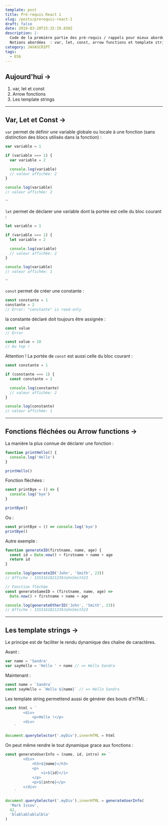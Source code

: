 ```yaml
---
template: post
title: Pré-requis React 1
slug: /posts/prerequis-react-1
draft: false
date: 2019-03-20T15:32:19.830Z
description: |-
  Code de la première partie des pré-requis / rappels pour mieux aborder React.
  Notions abordées  : var, let, const, arrow functions et template strings
category: JAVASCRIPT
tags:
  - ES6
---
```

## Aujourd'hui →



1. var, let et const
2. Arrow fonctions
3. Les template strings



- - -

## Var, Let et Const →

`var` permet de définir une variable globale ou locale à une fonction (sans distinction des blocs utilisés dans la fonction) :

```javascript
var variable = 1

if (variable === 1) {
  var variable = 2

  console.log(variable)
  // valeur affichée: 2
}

console.log(variable)
// valeur affichée: 2
```

``

`let` permet de déclarer une variable dont la portée est celle du bloc courant :

```javascript
let variable = 1

if (variable === 1) {
  let variable = 2

  console.log(variable)
  // valeur affichée: 2
}

console.log(variable)
// valeur affichée: 1
```

``

`const` permet de créer une constante :

```javascript
const constante = 1
constante = 2
// Error: "constante" is read-only
```



la constante déclaré doit toujours être assignée :

```javascript
const value
// Error

const value = 10
// Au top !
```



Attention ! La portée de `const` est aussi celle du bloc courant :

```javascript
const constante = 1

if (constante === 1) {
  const constante = 2

  console.log(constante)
  // valeur affichée: 2
}

console.log(constante)
// valeur affichée: 1
```

- - -





## Fonctions fléchées ou Arrow functions →



La manière la plus connue de déclarer une fonction :

```javascript
function printHello() {
  console.log('Hello')
}

printHello()
```



Fonction fléchées :

```javascript
const printBye = () => {
  console.log('bye')
}

printBye()
```



Ou :

```javascript
const printBye = () => console.log('bye')
printBye()
```



Autre exemple :

```javascript
function generateID(firstname, name, age) {
  const id = Date.now() + firstname + name + age
  return id
}

console.log(generateID('John', 'Smith', 23))
// Affiche : 1553161821239JohnSmith23

// Fonction fléchée
const generateSameID = (firstname, name, age) =>
  Date.now() + firstname + name + age

console.log(generateOtherID('John', 'Smith', 23))
// Affiche : 1553161821239JohnSmith23
```

- - -





## Les template strings →



Le principe est de faciliter le rendu dynamique des chaîne de caractères.

Avant :

```javascript
var name = 'Sandra'
var sayHello = 'Hello ' + name // => Hello Sandra
```



Maintenant :

```javascript
const name = `Sandra`
const sayHello = `Hello ${name}` // => Hello Sandra
```



Les template string permettend aussi de générer des bouts d'HTML :

```javascript
const html = `
    	<div>
    		<p>Hello !</p>
    	<div>
    `

document.querySelector('.myDiv').innerHTML = html
```



On peut même rendre le tout dynamique grace aux fonctions :

```javascript
const generateUserInfo = (name, id, intro) => `
    	<div>
    		<h3>${name}</h3>
    		<p>
    			<i>${id}</i>
    		</p>
    		<p>${intro}</p>
    	</div>
    `

document.querySelector('.myDiv').innerHTML = generateUserInfo(
  'Mark Issou',
  42,
  'blablablablalbla'
)
```
